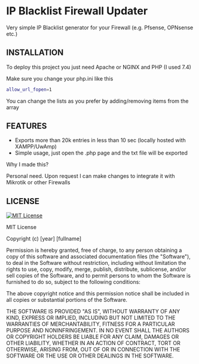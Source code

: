 
# IP Blacklist Firewall Updater 

Very simple IP Blacklist generator for your Firewall (e.g. Pfsense, OPNsense etc.)




## INSTALLATION

To deploy this project you just need Apache or NGINX and PHP (I used 7.4)

Make sure you change your php.ini like this

```bash
allow_url_fopen=1
```

You can change the lists as you prefer by adding/removing items from the array


## FEATURES

- Exports more than 20k entries in less than 10 sec (locally hosted with XAMPP/UwAmp)
- Simple usage, just open the .php page and the txt file will be exported

Why I made this?

Personal need. Upon request I can make changes to integrate it with Mikrotik or other Firewalls



## LICENSE



[![MIT License](https://img.shields.io/badge/License-MIT-green.svg)](https://choosealicense.com/licenses/mit/)

MIT License

Copyright (c) [year] [fullname]

Permission is hereby granted, free of charge, to any person obtaining a copy
of this software and associated documentation files (the "Software"), to deal
in the Software without restriction, including without limitation the rights
to use, copy, modify, merge, publish, distribute, sublicense, and/or sell
copies of the Software, and to permit persons to whom the Software is
furnished to do so, subject to the following conditions:

The above copyright notice and this permission notice shall be included in all
copies or substantial portions of the Software.

THE SOFTWARE IS PROVIDED "AS IS", WITHOUT WARRANTY OF ANY KIND, EXPRESS OR
IMPLIED, INCLUDING BUT NOT LIMITED TO THE WARRANTIES OF MERCHANTABILITY,
FITNESS FOR A PARTICULAR PURPOSE AND NONINFRINGEMENT. IN NO EVENT SHALL THE
AUTHORS OR COPYRIGHT HOLDERS BE LIABLE FOR ANY CLAIM, DAMAGES OR OTHER
LIABILITY, WHETHER IN AN ACTION OF CONTRACT, TORT OR OTHERWISE, ARISING FROM,
OUT OF OR IN CONNECTION WITH THE SOFTWARE OR THE USE OR OTHER DEALINGS IN THE
SOFTWARE.
